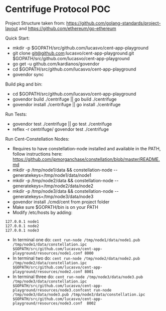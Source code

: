# Centrifuge Protocol POC
Project Structure taken from: https://github.com/golang-standards/project-layout and https://github.com/ethereum/go-ethereum

Quick Start:
- mkdir -p $GOPATH/src/github.com/lucasvo/cent-app-playground
- git clone git@github.com:lucasvo/cent-app-playground.git $GOPATH/src/github.com/lucasvo/cent-app-playground
- go get -u github.com/kardianos/govendor
- cd $GOPATH/src/github.com/lucasvo/cent-app-playground
- govendor sync

Build pkg and bin:
- cd $GOPATH/src/github.com/lucasvo/cent-app-playground
- govendor build ./centrifuge || go build ./centrifuge
- govendor install ./centrifuge || go install ./centrifuge

Run Tests:
- govendor test ./centrifuge || go test ./centrifuge
- reflex -r centrifuge/ govendor test ./centrifuge

Run Cent-Constellation Nodes:
- Requires to have constellation-node installed and available in the PATH, follow instructions here: https://github.com/jpmorganchase/constellation/blob/master/README.md
- mkdir -p /tmp/node1/data && constellation-node --generatekeys=/tmp/node1/data/node1
- mkdir -p /tmp/node2/data && constellation-node --generatekeys=/tmp/node2/data/node2
- mkdir -p /tmp/node3/data && constellation-node --generatekeys=/tmp/node3/data/node3
- govendor install ./cmd/cent from project folder
- Make sure $GOPATH/bin is on your PATH
- Modify /etc/hosts by adding:
```
127.0.0.1 node1
127.0.0.1 node2
127.0.0.1 node3
```
- In terminal one do: `cent run-node /tmp/node1/data/node1.pub /tmp/node1/data/constellation.ipc $GOPATH/src/github.com/lucasvo/cent-app-playground/resources/node1.conf 8000`
- In terminal two do: `cent run-node /tmp/node2/data/node2.pub /tmp/node2/data/constellation.ipc $GOPATH/src/github.com/lucasvo/cent-app-playground/resources/node2.conf 8001`
- In terminal three do: `cent run-node /tmp/node3/data/node3.pub /tmp/node3/data/constellation.ipc $GOPATH/src/github.com/lucasvo/cent-app-playground/resources/node3.confcent run-node /tmp/node3/data/node3.pub /tmp/node3/data/constellation.ipc $GOPATH/src/github.com/lucasvo/cent-app-playground/resources/node3.conf  8002`
